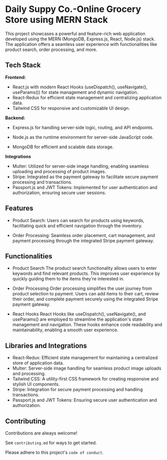 
# Daily Suppy Co.-Online Grocery Store using MERN Stack
This project showcases a powerful and feature-rich web application developed using the MERN (MongoDB, Express.js, React, Node.js) stack. The application offers a seamless user experience with functionalities like product search, order processing, and more.


## Tech Stack

**Frontend:**

- React.js with modern React Hooks (useDispatch(), useNavigate(), useParams()) for state management and dynamic navigation.
- React-Redux for efficient state management and centralizing application data.
- Tailwind CSS for responsive and customizable UI design.

**Backend:**

- Express.js for handling server-side logic, routing, and API endpoints.

- Node.js as the runtime environment for server-side JavaScript code.

- MongoDB for efficient and scalable data storage.

**Integrations**

- Multer: Utilized for server-side image handling, enabling seamless uploading and processing of product images.
- Stripe: Integrated as the payment gateway to facilitate secure payment processing and transactions.
- Passport.js and JWT Tokens: Implemented for user authentication and authorization, ensuring secure user sessions.

## Features
- Product Search: Users can search for products using keywords, facilitating quick and efficient navigation through the inventory.

- Order Processing: Seamless order placement, cart management, and payment processing through the integrated Stripe payment gateway.
## Functionalities
- Product Search
The product search functionality allows users to enter keywords and find relevant products. This improves user experience by quickly guiding them to the items they're interested in.

- Order Processing
Order processing simplifies the user journey from product selection to payment. Users can add items to their cart, review their order, and complete payment securely using the integrated Stripe payment gateway.

- React Hooks
React Hooks like useDispatch(), useNavigate(), and useParams() are employed to streamline the application's state management and navigation. These hooks enhance code readability and maintainability, enabling a smooth user experience.


## Libraries and Integrations

- React-Redux: Efficient state management for maintaining a centralized store of application data.
- Multer: Server-side image handling for seamless product image uploads and processing.
- Tailwind CSS: A utility-first CSS framework for creating responsive and stylish UI components.
- Stripe: Integration for secure payment processing and handling transactions.
- Passport.js and JWT Tokens: Ensuring secure user authentication and authorization.
## Contributing

Contributions are always welcome!

See `contributing.md` for ways to get started.

Please adhere to this project's `code of conduct`.

